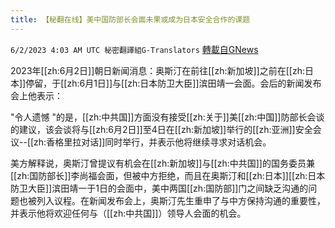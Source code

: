 ```yaml
---
title: 【秘翻在线】美中国防部长会面未果或成为日本安全合作的课题
---
```

`6/2/2023 4:03 AM UTC 秘密翻譯組G-Translators` [轉載自GNews](https://gnews.org/articles/1351053)

         

2023年[[zh:6月2日]]朝日新闻消息：奥斯汀在前往[[zh:新加坡]]之前在[[zh:日本]]停留，于[[zh:6月1日]]与[[zh:日本防卫大臣]]滨田靖一会面。会后的新闻发布会上他表示：

"令人遗憾 "的是，[[zh:中共国]]方面没有接受[[zh:关于]]美[[zh:中国]]防部长会谈的建议，该会谈将与[[zh:6月2日]]至4日在[[zh:新加坡]]举行的[[zh:亚洲]]安全会议\--[[zh:香格里拉对话]]同时举行，并表示他将继续寻求对话机会。

美方解释说，奥斯汀曾提议有机会在[[zh:新加坡]]与[[zh:中共国]]的国务委员兼[[zh:国防部长]]李尚福会面，但被中方拒绝，而且在奥斯汀和[[zh:日本]][[zh:日本防卫大臣]]滨田靖一于1日的会面中，美中两国[[zh:国防部]]门之间缺乏沟通的问题也被列入议程。在新闻发布会上，奥斯汀先生重申了与中方保持沟通的重要性，并表示他将欢迎任何与（[[zh:中共国]]）领导人会面的机会。
